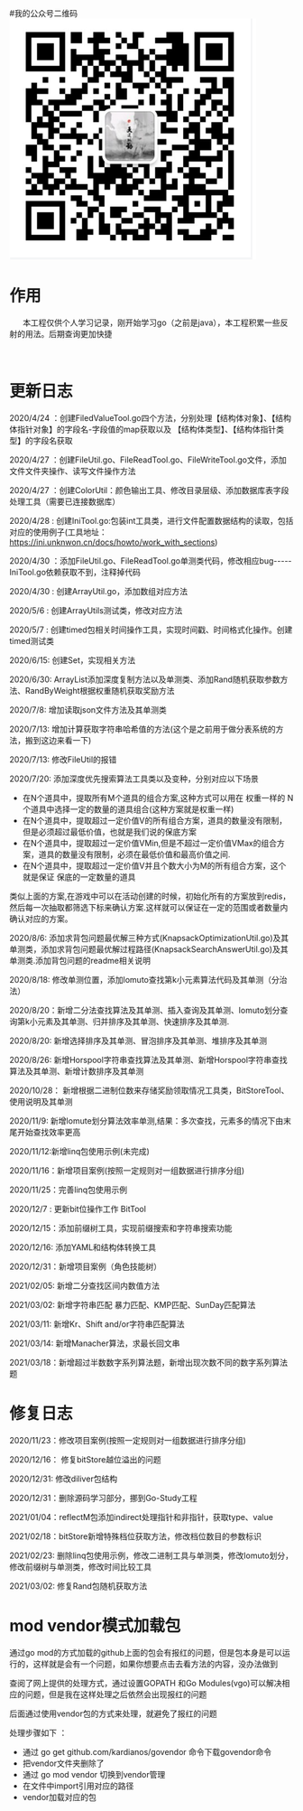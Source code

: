 #我的公众号二维码
![](.readme_images/B5F8E89A-CE33-4a78-A461-E9014B10A3D9.png)

# 作用
&nbsp;&nbsp;&nbsp;&nbsp;&nbsp;&nbsp;本工程仅供个人学习记录，刚开始学习go（之前是java），本工程积累一些反射的用法。后期查询更加快捷

&nbsp;&nbsp;&nbsp;&nbsp;&nbsp;&nbsp;

# 更新日志
2020/4/24 ：创建FiledValueTool.go四个方法，分别处理【结构体对象】、【结构体指针对象】的字段名-字段值的map获取以及 【结构体类型】、【结构体指针类型】的字段名获取

2020/4/27 ：创建FileUtil.go、FileReadTool.go、FileWriteTool.go文件，添加文件文件夹操作、读写文件操作方法

2020/4/27 ：创建ColorUtil：颜色输出工具、修改目录层级、添加数据库表字段处理工具（需要已连接数据库）

2020/4/28 : 创建IniTool.go:包装int工具类，进行文件配置数据结构的读取，包括对应的使用例子(工具地址：https://ini.unknwon.cn/docs/howto/work_with_sections)

2020/4/30 ：添加FileUtil.go、FileReadTool.go单测类代码，修改相应bug-----IniTool.go依赖获取不到，注释掉代码

2020/4/30 : 创建ArrayUtil.go，添加数组对应方法

2020/5/6 : 创建ArrayUtils测试类，修改对应方法

2020/5/7 : 创建timed包相关时间操作工具，实现时间戳、时间格式化操作。创建timed测试类

2020/6/15: 创建Set，实现相关方法

2020/6/30: ArrayList添加深度复制方法以及单测类、添加Rand随机获取参数方法、RandByWeight根据权重随机获取奖励方法

2020/7/8: 增加读取json文件方法及其单测类

2020/7/13: 增加计算获取字符串哈希值的方法(这个是之前用于做分表系统的方法，搬到这边来看一下)

2020/7/13: 修改FileUtil的报错

2020/7/20: 添加深度优先搜索算法工具类以及变种，分别对应以下场景

- 在N个道具中，提取所有M个道具的组合方案,这种方式可以用在 权重一样的 N个道具中选择一定的数量的道具组合(这种方案就是权重一样)
- 在N个道具中，提取超过一定价值V的所有组合方案，道具的数量没有限制，但是必须超过最低价值，也就是我们说的保底方案
- 在N个道具中，提取超过一定价值VMin,但是不超过一定价值VMax的组合方案，道具的数量没有限制，必须在最低价值和最高价值之间.
- 在N个道具中，提取超过一定价值V并且个数大小为M的所有组合方案，这个就是保证 保底的一定数量的道具

类似上面的方案,在游戏中可以在活动创建的时候，初始化所有的方案放到redis，然后每一次抽取都筛选下标来确认方案.这样就可以保证在一定的范围或者数量内确认对应的方案。


2020/8/6:  添加求背包问题最优解三种方式(KnapsackOptimizationUtil.go)及其单测类，添加求背包问题最优解过程路径(KnapsackSearchAnswerUtil.go)及其单测类.添加背包问题的readme相关说明

2020/8/18: 修改单测位置，添加lomuto查找第k小元素算法代码及其单测（分治法）

2020/8/20：新增二分法查找算法及其单测、插入查询及其单测、lomuto划分查询第k小元素及其单测、归并排序及其单测、快速排序及其单测.

2020/8/20: 新增选择排序及其单测、冒泡排序及其单测、堆排序及其单测

2020/8/26: 新增Horspool字符串查找算法及其单测、新增Horspool字符串查找算法及其单测、新增计数排序及其单测

2020/10/28： 新增根据二进制位数来存储奖励领取情况工具类，BitStoreTool、使用说明及其单测

2020/11/9: 新增lomute划分算法效率单测,结果：多次查找，元素多的情况下由末尾开始查找效率更高

2020/11/12:新增linq包使用示例(未完成)

2020/11/16：新增项目案例(按照一定规则对一组数据进行排序分组)

2020/11/25：完善linq包使用示例

2020/12/7 : 更新bit位操作工作 BitTool 

2020/12/15：添加前缀树工具，实现前缀搜索和字符串搜索功能

2020/12/16: 添加YAML和结构体转换工具

2020/12/31：新增项目案例（角色技能树）

2021/02/05: 新增二分查找区间内数值方法

2021/03/02: 新增字符串匹配 暴力匹配、KMP匹配、SunDay匹配算法

2021/03/11: 新增Kr、Shift and/or字符串匹配算法

2021/03/14: 新增Manacher算法，求最长回文串

2021/03/18：新增超过半数数字系列算法题，新增出现次数不同的数字系列算法题

# 修复日志
2020/11/23：修改项目案例(按照一定规则对一组数据进行排序分组)

2020/12/16： 修复bitStore越位溢出的问题

2020/12/31: 修改diliver包结构

2020/12/31：删除源码学习部分，挪到Go-Study工程

2021/01/04：reflectM包添加indirect处理指针和非指针，获取type、value

2021/02/18：bitStore新增特殊档位获取方法，修改档位数目的参数标识

2021/02/23: 删除linq包使用示例，修改二进制工具与单测类，修改lomuto划分，修改前缀树与单测类，修改时间比较工具

2021/03/02: 修复Rand包随机获取方法

# mod vendor模式加载包
通过go mod的方式加载的github上面的包会有报红的问题，但是包本身是可以运行的，这样就是会有一个问题，如果你想要点击去看方法的内容，没办法做到

查阅了网上提供的处理方式，通过设置GOPATH 和Go Modules(vgo)可以解决相应的问题，但是我在这样处理之后依然会出现报红的问题

后面通过使用vendor包的方式来处理，就避免了报红的问题

处理步骤如下 ：
- 通过 go get github.com/kardianos/govendor 命令下载govendor命令
- 把vendor文件夹删除了
- 通过 go mod vendor 切换到vendor管理
- 在文件中import引用对应的路径
- vendor加载对应的包

